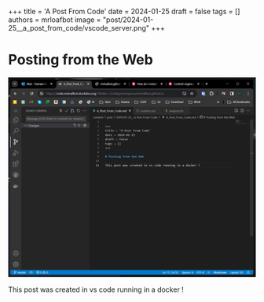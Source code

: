 
+++
title = 'A Post From Code'
date = 2024-01-25
draft = false
tags = []
authors = mrloafbot
image = "post/2024-01-25__a_post_from_code/vscode_server.png"
+++



# Posting from the Web

![](vscode_server.png)

This post was created in vs code running in a docker !